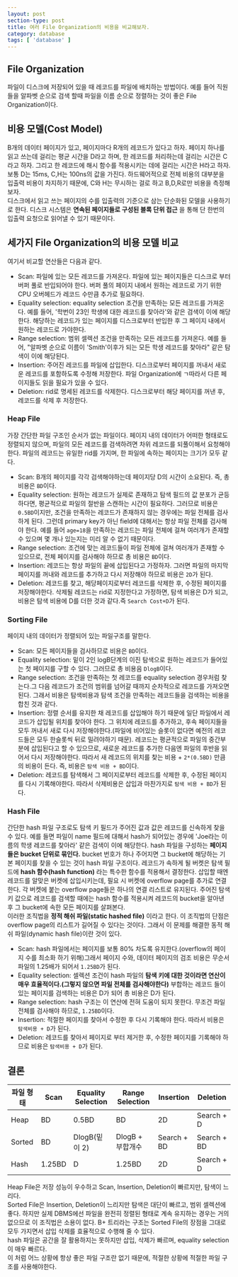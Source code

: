 ```yaml
---
layout: post
section-type: post
title: 여러 File Organization의 비용을 비교해보자.
category: database
tags: [ 'database' ]
---
```


## File Organization

파일이 디스크에 저장되어 있을 때 레코드를 파일에 배치하는 방법이다. 예를 들어 직원들을 알파벳 순으로 검색 할때 파일을 이름 순으로 정렬하는 것이 좋은 File Organization이다.

## 비용 모델(Cost Model)

B개의 데이터 페이지가 있고, 페이지마다 R개의 레코드가 있다고 하자. 페이지 하나를 읽고 쓰는데 걸리는 평균 시간을 D라고 하며, 한 레코드를 처리하는데 걸리는 시간은 C라고 하자. 그리고 한 레코드에 해시 함수를 적용시키는 데에 걸리는 시간은 H라고 하자.  
보통 D는 15ms, C,H는 100ns의 값을 가진다. 하드웨어적으로 전체 비용의 대부분을 입출력 비용이 차지하기 때문에, C와 H는 무시하는 걸로 하고 B,D,R로만 비용을 측정해보자.  
디스크에서 읽고 쓰는 페이지의 수를 입출력의 기준으로 삼는 단순화된 모델을 사용하기로 한다. 디스크 시스템은 **연속된 페이지들로 구성된 블록 단위 접근** 을 통해  단 한번의 입출력 요청으로 읽어낼 수 있기 때문이다.

## 세가지 File Organization의 비용 모델 비교

여기서 비교할 연산들은 다음과 같다.
- Scan: 파일에 있는 모든 레코드를 가져온다. 파일에 있는 페이지들은 디스크로 부터 버퍼 풀로 반입되어야 한다. 버퍼 풀의 페이지 내에서 원하는 레코드로 가기 위한 CPU 오버헤드가 레코드 수만큼 추가로 필요하다.
- Equality selection: equality selection 조건을 만족하는 모든 레코드를 가져온다. 예를 들어, '학번이 23인 학생에 대한 레코드를 찾아라'와 같은 검색이 이에 해당한다. 해당하는 레코드가 있는 페이지를 디스크로부터 반입한 후 그 페이지 내에서 원하는 레코드로 가야한다.
- Range selection: 범위 셀렉션 조건을 만족하는 모든 레코드를 가져온다. 예를 들어, "알파벳 순으로 이름이 'Smith'이후가 되는 모든 학생 레코드를 찾아라" 같은 탐색이 이에 해당된다.
- Insertion: 주어진 레코드를 파일에 삽입한다. 디스크로부터 페이지를 꺼내서 새로운 레코드를 포함하도록 수정해 저장한다. 파일 Organization에 ㄱ따라서 다른 페이지들도 읽을 필요가 있을 수 있다.
- Deletion: rid로 명세된 레코드를 삭제한다. 디스크로부터 해당 페이지를 꺼낸 후, 레코드를 삭제 후 저장한다.

### Heap File

가장 간단한 파일 구조인 순서가 없는 파일이다. 페이지 내의 데이터가 어떠한 형태로도 정렬되지 않으며, 파일의 모든 레코드를 검색하려면 차위 레코드를 되풀이해서 요청해야한다. 파일의 레코드는 유일한 rid를 가지며, 한 파일에 속하는 페이지는 크기가 모두 같다.

- Scan: B개의 페이지를 각각 검색해야하는데 페이지당 D의 시간이 소요된다. 즉, 총 비용은 `BD`이다.
- Equality selection: 원하는 레코드가 실제로 존재하고 탐색 필드의 값 분포가 균등하다면, 평균적으로 파일의 절반을 스캔하는 시간이 필요하다. 그러므로 비용은 `0.5BD`이지만, 조건을 만족하는 레코드가 존재하지 않는 경우에는 파일 전체를 검사하게 된다. 그런데 primary key가 아닌 field에 대해서는 항상 파일 전체를 검사해야 한다. 예를 들어 `age=18`을 만족하는 레코드는 파일 전체에 걸쳐 여러개가 존재할 수 있으며 몇 개나 있는지는 미리 알 수 없기 때문이다.
- Range selection: 조건에 맞는 레코드들이 파일 전체에 걸쳐 여러개가 존재할 수 있으므로, 전체 페이지를 검사해야 하므로 총 비용은 `BD`이다.
- Insertion: 레코드는 항상 파일의 끝에 삽입된다고 가정하자. 그러면 파일의 마지막 페이지를 꺼내와 레코드를 추가하고 다시 저장해야 하므로 비용은 `2D`가 된다.
- Deletion: 레코드를 찾고, 해당페이지로부터 레코드를 삭제한 후, 수정된 페이지를 저장해야한다. 삭제될 레코드는 rid로 지정한다고 가정하면, 탐색 비용은 D가 되고, 비용은 탐색 비용에 D를 더한 것과 같다.즉 `Search Cost+D`가 된다.

### Sorting File

페이지 내의 데이터가 정렬되어 있는 파일구조를 말한다.

- Scan: 모든 페이지들을 검사하므로 비용은 `BD`이다.
- Equality selection: 밑이 2인 logB단계의 이진 탐색으로 원하는 레코드가 들어있는 첫 페이지를 구할 수 있다. 그러므로 총 비용음 `DlogB`이다.
- Range selection: 조건을 만족하는 첫 레코드를 equality selection 경우처럼 찾는다.그 다음 레코드가 조건의 범위를 넘어갈 때까지 순차적으로 레코드를 가져오면 된다. 그래서 비용은 탐색비용과 탐색 조건을 만족하는 레코드들을 검색하는 비용을 합친 것과 같다.
- Insertion: 정렬 순서를 유지한 채 레코드를 삽입해야 하기 때문에 일단 파일에서 레코드가 삽입될 위치를 찾아야 한다. 그 위치에 레코드를 추가하고, 후속 페이지들을 모두 꺼내서 새로 다시 저장해야한다.(파일에 비어있는 슬롯이 없다면 예전의 레코드들은 모두 한슬롯씩 뒤로 밀려야하기 때문). 레코드는 평균적으로 파일의 중간부분에 삽입된다고 할 수 있으므로, 새로운 레코드를 추가한 다음엔 파일의 후반을 읽어서 다시 저장해야한다. 따라서 새 레코드의 위치를 찾는 비용 + `2*(0.5BD)` 만큼의 비용이 든다. 즉, 비용은 `탐색 비용 + BD`이다.
- Deletion: 레코드를 탐색해서 그 페이지로부터 레코드를 삭제한 후, 수정된 페이지를 다시 기록해야한다. 따라서 삭제비용은 삽입과 마찬가지로 `탐색 비용 + BD`가 된다.

### Hash File

간단한 hash 파일 구조로도 탐색 키 필드가 주어진 값과 값은 레코드를 신속하게 찾을 수 있다. 예를 들면 파일이 name 필드에 대해서 hash가 되어있는 경우에 'Joe라는 이름의 학생 레코드를 찾아라' 같은 검색이 이에 해당한다. hash 파일을 구성하는 **페이지들은 bucket 단위로 묶인다.** bucket 번호가 하나 주어지면 그 bucket에 해당하는 기본 페이지를 찾을 수 있는 것이 hash 파일 구조이다. 레코드가 속하게 될 버켓은 탐색 필드에 **hash 함수(hash function)** 라는 특수한 함수를 적용해서 결정한다. 삽입할 때엔 레코드를 알맞은 버켓에 삽입시키는데, 필요 시 버켓에 overflow page를 추가로 연결한다. 각 버켓에 붙는 overflow page들은 하나의 연결 리스트로 유지된다. 주어진 탐색 키 값으로 레코드를 검색할 때에는 hash 함수를 적용시켜 레코드의 bucket을 알아낸 후 그 bucket에 속한 모든 페이지를 살펴본다.  
이러한 조직법을 **정적 해쉬 파일(static hashed file)** 이라고 한다. 이 조직법의 단점은 overflow page의 리스트가 길어질 수 있다는 것이다. 그래서 이 문제를 해결한 동적 해쉬 파일(dynamic hash file)이란 것이 있다.

- Scan: hash 파일에서는 페이지를 보통 80% 차도록 유지한다.(overflow의 페이지 수를 최소화 하기 위해)그래서 페이지 수와, 데이터 페이지의 검조 비용은 무순서 파일의 1.25배가 되어서 `1.25BD`가 된다.
- Equality selection: 셀렉션 조건이 hash 파일의 **탐색 키에 대한 것이라면 연산이 매우 효율적이다.(그렇지 않으면 파일 전체를 검사해야한다)** 부합하는 레코드 들이 있는 페이지를 검색하는 비용은 D가 되어 총 비용은 D가 된다.
- Range selection: hash 구조는 이 연산에 전혀 도움이 되지 못한다. 무조건 파일 전체를 검사해야 하므로, `1.25BD`이다.
- Insertion: 적절한 페이지를 찾아서 수정한 후 다시 기록해야 한다. 따라서 비용은 `탐색비용 + D`가 된다.
- Deletion: 레코드를 찾아서 페이지로 부터 제거한 후, 수정한 페이지를 기록해야 하므로 비용은 `탐색비용 + D`가 된다.

## 결론

| 파일 형태 | Scan   | Equality Selection | Range Selection  | Insertion   | Deletion    |
|-----------|--------|--------------------|------------------|-------------|-------------|
| Heap      | BD     | 0.5BD              | BD               | 2D          | Search + D  |
| Sorted    | BD     | DlogB(밑이 2)      | DlogB + 부합개수 | Search + BD | Search + BD |
| Hash      | 1.25BD | D                  | 1.25BD           | 2D          | Search + D  |

Heap File은 저장 성능이 우수하고 Scan, Insertion, Deletion이 빠르지만, 탐색이 느리다.  
Sorted File은 Insertion, Deletion이 느리지만 탐색은 대단이 빠르고, 범위 셀렉션에 좋다. 하지만 실제 DBMS에선 파일을 완전히 정렬된 형태로 계속 유지하는 경우는 거의 없으므로 이 조직법은 소용이 없다. B+ 트리라는 구조는 Sorted File의 장점을 그대로 모두 가지면서 삽입 삭제를 효율적으로 수행해 줄 수 있다.  
hash 파일은 공간을 잘 활용하지는 못하지만 삽입, 삭제가 빠르며, equality selection이 매우 빠르다.  
이 처럼 어느 상황에 항상 좋은 파일 구조란 없기 때문에, 적절한 상황에 적절한 파일 구조를 사용해야한다.
